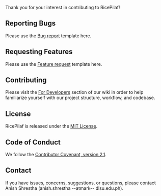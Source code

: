 Thank you for your interest in contributing to RicePilaf!

## Reporting Bugs

Please use the [Bug report](https://github.com/bioinfodlsu/rice-pilaf/issues/new/choose) template here.

## Requesting Features

Please use the [Feature request](https://github.com/bioinfodlsu/rice-pilaf/issues/new/choose) template here.

## Contributing

Please visit the [For Developers](https://github.com/bioinfodlsu/rice-pilaf/wiki/3.-For-Developers) section of our wiki in order to help familiarize yourself with our project structure, workflow, and codebase.

## License

RicePilaf is released under the [MIT License](https://github.com/bioinfodlsu/rice-pilaf/blob/main/LICENSE).

## Code of Conduct

We follow the [Contributor Covenant, version 2.1](https://www.contributor-covenant.org/version/2/1/code_of_conduct/).

## Contact

If you have issues, concerns, suggestions, or questions, please contact Anish Shrestha (anish.shrestha --atmark-- dlsu.edu.ph).
